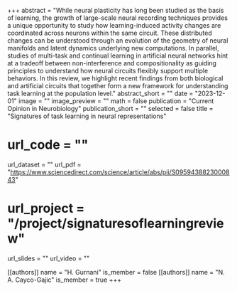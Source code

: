 +++
abstract = "While neural plasticity has long been studied as the basis of learning, the growth of large-scale neural recording techniques provides a unique opportunity to study how learning-induced activity changes are coordinated across neurons within the same circuit. These distributed changes can be understood through an evolution of the geometry of neural manifolds and latent dynamics underlying new computations. In parallel, studies of multi-task and continual learning in artificial neural networks hint at a tradeoff between non-interference and compositionality as guiding principles to understand how neural circuits flexibly support multiple behaviors. In this review, we highlight recent findings from both biological and artificial circuits that together form a new framework for understanding task learning at the population level."
abstract_short = ""
date = "2023-12-01"
image = ""
image_preview = ""
math = false
publication = "Current Opinion in Neurobiology"
publication_short = ""
selected = false
title = "Signatures of task learning in neural representations"
# url_code = ""
url_dataset = ""
url_pdf = "https://www.sciencedirect.com/science/article/abs/pii/S0959438823000843"
# url_project = "/project/signaturesoflearningreview"
url_slides = ""
url_video = ""

[[authors]]
    name = "H. Gurnani"
    is_member = false
[[authors]]
    name = "N. A. Cayco-Gajic"
    is_member = true
+++

